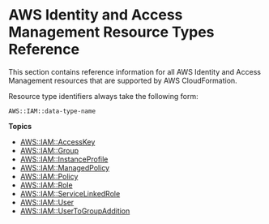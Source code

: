 # AWS Identity and Access Management Resource Types Reference<a name="cfn-reference-iam"></a>

This section contains reference information for all AWS Identity and Access Management resources that are supported by AWS CloudFormation\.

Resource type identifiers always take the following form:

```
AWS::IAM::data-type-name
```

**Topics**
+ [AWS::IAM::AccessKey](aws-properties-iam-accesskey.md)
+ [AWS::IAM::Group](aws-properties-iam-group.md)
+ [AWS::IAM::InstanceProfile](aws-resource-iam-instanceprofile.md)
+ [AWS::IAM::ManagedPolicy](aws-resource-iam-managedpolicy.md)
+ [AWS::IAM::Policy](aws-resource-iam-policy.md)
+ [AWS::IAM::Role](aws-resource-iam-role.md)
+ [AWS::IAM::ServiceLinkedRole](aws-resource-iam-servicelinkedrole.md)
+ [AWS::IAM::User](aws-properties-iam-user.md)
+ [AWS::IAM::UserToGroupAddition](aws-properties-iam-addusertogroup.md)